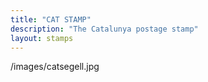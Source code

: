 ```yaml
---
title: "CAT STAMP"
description: "The Catalunya postage stamp"
layout: stamps
---
```


/images/catsegell.jpg
